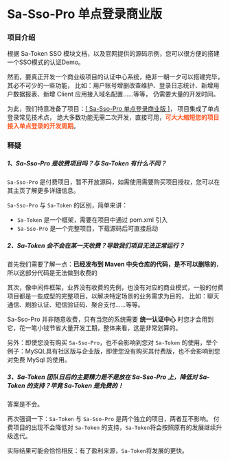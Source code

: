# Sa-Sso-Pro 单点登录商业版

### 项目介绍

根据 Sa-Token SSO 模块文档，以及官网提供的源码示例，您可以很方便的搭建一个SSO模式的认证Demo。

<!-- 然而对于一些企业级项目，简单的demo示例，显然无法完成我们的项目需求，要真正开发一个商业级项目的认证中心系统，绝非一朝一夕可以搭建完毕， -->

然而，要真正开发一个商业级项目的认证中心系统，绝非一朝一夕可以搭建完毕，其必不可少的一些功能，
比如：用户账号增删改查维护、登录日志统计、新增用户数据报表、新增 Client 应用接入域名配置……等等，
仍需要大量的开发时间。

为此，我们特意准备了项目：[[ Sa-Sso-Pro 单点登录商业版 ]](http://sa-pro.dev33.cn?hmsr=sa-token)，
项目集成了单点登录常见技术点， 绝大多数功能无需二次开发，直接可用，<b style="color: #FF5722;">可大大缩短您的项目接入单点登录的开发周期</b>。


### 释疑

##### 1、Sa-Sso-Pro 是收费项目吗？与 Sa-Token 有什么不同？

`Sa-Sso-Pro` 是付费项目，暂不开放源码，如需使用需要购买项目授权，您可以在其主页了解更多详细信息。

`Sa-Sso-Pro` 与 `Sa-Token` 的区别，简单来讲：
- `Sa-Token` 是一个框架，需要在项目中通过 pom.xml 引入
- `Sa-Sso-Pro` 是一个完整项目，下载源码后可直接启动 


##### 2、Sa-Token 会不会在某一天收费？导致我们项目无法正常运行？
首先我们需要了解一点：**已经发布到 Maven 中央仓库的代码，是不可以删除的**，所以这部分代码是无法做到收费的 

其次，像中间件框架，业界没有收费的先例，也没有对应的商业模式，一般的付费项目都是一些成型的完整项目，以解决特定场景的业务需求为目的，
比如：聊天通信、刷脸认证、短信验证码、聚合支付……等等。

Sa-Sso-Pro 并非随意收费，只有当您的系统需要 **统一认证中心** 时您才会用到它，花一笔小钱节省大量开发工期，整体来看，这是非常划算的。

另外：即使您没有购买 `Sa-Sso-Pro`，也不会影响到您对 `Sa-Token` 的使用，举个例子：MySQL具有社区版与企业版，即使您没有购买其付费版，也不会影响到您对免费 MySql 的使用。



##### 3、Sa-Token 团队日后的主要精力是不是放在 Sa-Sso-Pro 上，降低对 Sa-Token 的支持？毕竟 Sa-Token 是免费的！

答案是不会。

再次强调一下：`Sa-Token` 与 `Sa-Sso-Pro` 是两个独立的项目，两者互不影响。
付费项目的出现不会降低对 `Sa-Token` 的支持，`Sa-Token`将会按照原有的发展继续升级迭代。

实际结果可能会恰恰相反：有了盈利来源，`Sa-Token`将发展的更快。

<!-- 衷心感谢每一位粉丝的支持！ -->




